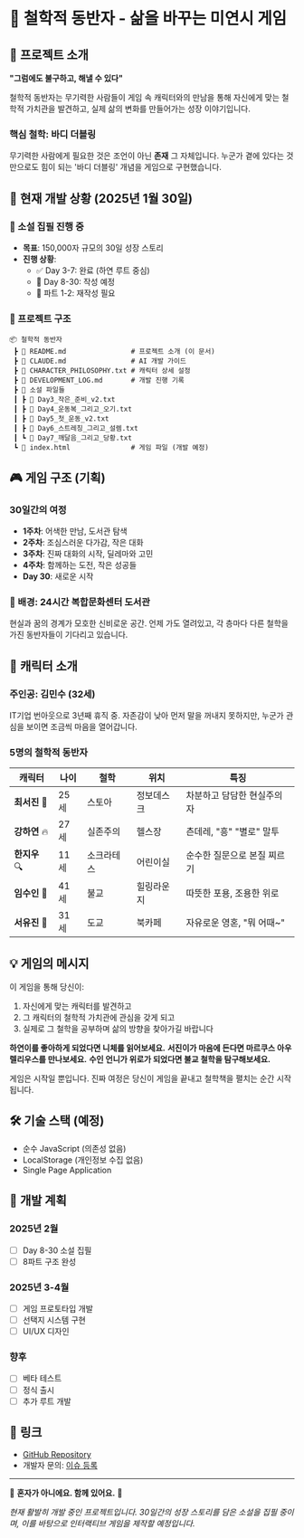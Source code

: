 # 🌟 철학적 동반자 - 삶을 바꾸는 미연시 게임

## 🎯 프로젝트 소개

**"그럼에도 불구하고, 해낼 수 있다"**

철학적 동반자는 무기력한 사람들이 게임 속 캐릭터와의 만남을 통해 자신에게 맞는 철학적 가치관을 발견하고, 실제 삶의 변화를 만들어가는 성장 이야기입니다.

### 핵심 철학: 바디 더블링
무기력한 사람에게 필요한 것은 조언이 아닌 **존재** 그 자체입니다. 누군가 곁에 있다는 것만으로도 힘이 되는 '바디 더블링' 개념을 게임으로 구현했습니다.

## 📖 현재 개발 상황 (2025년 1월 30일)

### 📝 소설 집필 진행 중
- **목표**: 150,000자 규모의 30일 성장 스토리
- **진행 상황**:
  - ✅ Day 3-7: 완료 (하연 루트 중심)
  - 📝 Day 8-30: 작성 예정
  - 🔄 파트 1-2: 재작성 필요

### 📁 프로젝트 구조
```
📦 철학적 동반자
 ┣ 📜 README.md                # 프로젝트 소개 (이 문서)
 ┣ 📜 CLAUDE.md                # AI 개발 가이드
 ┣ 📜 CHARACTER_PHILOSOPHY.txt # 캐릭터 상세 설정
 ┣ 📜 DEVELOPMENT_LOG.md       # 개발 진행 기록
 ┣ 📁 소설 파일들
 ┃ ┣ 📜 Day3_작은_준비_v2.txt
 ┃ ┣ 📜 Day4_운동복_그리고_오기.txt
 ┃ ┣ 📜 Day5_첫_운동_v2.txt
 ┃ ┣ 📜 Day6_스트레칭_그리고_설렘.txt
 ┃ ┗ 📜 Day7_깨달음_그리고_당황.txt
 ┗ 📜 index.html               # 게임 파일 (개발 예정)
```

## 🎮 게임 구조 (기획)

### 30일간의 여정
- **1주차**: 어색한 만남, 도서관 탐색
- **2주차**: 조심스러운 다가감, 작은 대화
- **3주차**: 진짜 대화의 시작, 딜레마와 고민
- **4주차**: 함께하는 도전, 작은 성공들
- **Day 30**: 새로운 시작

### 🏢 배경: 24시간 복합문화센터 도서관
현실과 꿈의 경계가 모호한 신비로운 공간. 언제 가도 열려있고, 각 층마다 다른 철학을 가진 동반자들이 기다리고 있습니다.

## 👥 캐릭터 소개

### 주인공: 김민수 (32세)
IT기업 번아웃으로 3년째 휴직 중. 자존감이 낮아 먼저 말을 꺼내지 못하지만, 누군가 관심을 보이면 조금씩 마음을 열어갑니다.

### 5명의 철학적 동반자

| 캐릭터 | 나이 | 철학 | 위치 | 특징 |
|--------|------|------|------|------|
| **최서진** 🗿 | 25세 | 스토아 | 정보데스크 | 차분하고 담담한 현실주의자 |
| **강하연** 🔥 | 27세 | 실존주의 | 헬스장 | 츤데레, "흥" "별로" 말투 |
| **한지우** 🔍 | 11세 | 소크라테스 | 어린이실 | 순수한 질문으로 본질 찌르기 |
| **임수인** 🪷 | 41세 | 불교 | 힐링라운지 | 따뜻한 포용, 조용한 위로 |
| **서유진** 🌊 | 31세 | 도교 | 북카페 | 자유로운 영혼, "뭐 어때~" |

## 💡 게임의 메시지

이 게임을 통해 당신이:
1. 자신에게 맞는 캐릭터를 발견하고
2. 그 캐릭터의 철학적 가치관에 관심을 갖게 되고
3. 실제로 그 철학을 공부하며 삶의 방향을 찾아가길 바랍니다

**하연이를 좋아하게 되었다면 니체를 읽어보세요.**
**서진이가 마음에 든다면 마르쿠스 아우렐리우스를 만나보세요.**
**수인 언니가 위로가 되었다면 불교 철학을 탐구해보세요.**

게임은 시작일 뿐입니다. 진짜 여정은 당신이 게임을 끝내고 철학책을 펼치는 순간 시작됩니다.

## 🛠 기술 스택 (예정)
- 순수 JavaScript (의존성 없음)
- LocalStorage (개인정보 수집 없음)
- Single Page Application

## 📅 개발 계획

### 2025년 2월
- [ ] Day 8-30 소설 집필
- [ ] 8파트 구조 완성

### 2025년 3-4월
- [ ] 게임 프로토타입 개발
- [ ] 선택지 시스템 구현
- [ ] UI/UX 디자인

### 향후
- [ ] 베타 테스트
- [ ] 정식 출시
- [ ] 추가 루트 개발

## 🔗 링크
- [GitHub Repository](https://github.com/SPRC0622/cjfgkrwkaldustl.git)
- 개발자 문의: [이슈 등록](https://github.com/SPRC0622/cjfgkrwkaldustl/issues)

---

💙 **혼자가 아니에요. 함께 있어요.** 💙

*현재 활발히 개발 중인 프로젝트입니다. 30일간의 성장 스토리를 담은 소설을 집필 중이며, 이를 바탕으로 인터랙티브 게임을 제작할 예정입니다.*